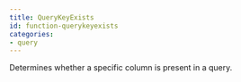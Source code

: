 ```yaml
---
title: QueryKeyExists
id: function-querykeyexists
categories:
- query
---
```


Determines whether a specific column is present in a query.
